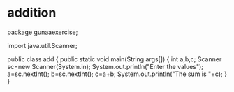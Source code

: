 # addition
package gunaaexercise;

import java.util.Scanner;

public class add
{
	public static void main(String args[])
	{
		int a,b,c;
		Scanner sc=new Scanner(System.in);
		System.out.println("Enter the values");
		a=sc.nextInt();
		b=sc.nextInt();
		c=a+b;
		System.out.println("The sum is "+c);
	}
}
